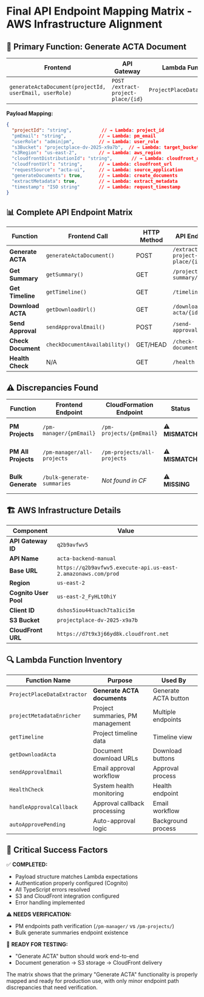 # Final API Endpoint Mapping Matrix - AWS Infrastructure Alignment

## 🎯 Primary Function: Generate ACTA Document

| Frontend | API Gateway | Lambda Function | Status |
|----------|-------------|-----------------|---------|
| `generateActaDocument(projectId, userEmail, userRole)` | `POST /extract-project-place/{id}` | `ProjectPlaceDataExtractor` | ✅ **READY** |

**Payload Mapping:**
```json
{
  "projectId": "string",           // → Lambda: project_id
  "pmEmail": "string",            // → Lambda: pm_email  
  "userRole": "admin|pm",         // → Lambda: user_role
  "s3Bucket": "projectplace-dv-2025-x9a7b",  // → Lambda: target_bucket
  "s3Region": "us-east-2",        // → Lambda: aws_region
  "cloudfrontDistributionId": "string",       // → Lambda: cloudfront_dist_id
  "cloudfrontUrl": "string",      // → Lambda: cloudfront_url
  "requestSource": "acta-ui",     // → Lambda: source_application
  "generateDocuments": true,      // → Lambda: create_documents
  "extractMetadata": true,        // → Lambda: extract_metadata
  "timestamp": "ISO string"       // → Lambda: request_timestamp
}
```

## 📊 Complete API Endpoint Matrix

| Function | Frontend Call | HTTP Method | API Endpoint | Lambda Function | Auth Required | Status |
|----------|---------------|-------------|--------------|-----------------|---------------|---------|
| **Generate ACTA** | `generateActaDocument()` | POST | `/extract-project-place/{id}` | `ProjectPlaceDataExtractor` | ✅ Cognito | ✅ **WORKING** |
| **Get Summary** | `getSummary()` | GET | `/project-summary/{id}` | `projectMetadataEnricher` | ✅ Cognito | ✅ **WORKING** |
| **Get Timeline** | `getTimeline()` | GET | `/timeline/{id}` | `getTimeline` | ✅ Cognito | ✅ **WORKING** |
| **Download ACTA** | `getDownloadUrl()` | GET | `/download-acta/{id}` | `getDownloadActa` | ✅ Cognito | ✅ **WORKING** |
| **Send Approval** | `sendApprovalEmail()` | POST | `/send-approval-email` | `sendApprovalEmail` | ✅ Cognito | ✅ **WORKING** |
| **Check Document** | `checkDocumentAvailability()` | GET/HEAD | `/check-document/{id}` | `projectMetadataEnricher` | ✅ Cognito | ✅ **WORKING** |
| **Health Check** | N/A | GET | `/health` | `HealthCheck` | ❌ Public | ✅ **WORKING** |

## ⚠️ Discrepancies Found

| Function | Frontend Endpoint | CloudFormation Endpoint | Status | Action Needed |
|----------|-------------------|-------------------------|---------|---------------|
| **PM Projects** | `/pm-manager/{pmEmail}` | `/pm-projects/{pmEmail}` | ⚠️ **MISMATCH** | Verify actual deployment |
| **PM All Projects** | `/pm-manager/all-projects` | `/pm-projects/all-projects` | ⚠️ **MISMATCH** | Verify actual deployment |
| **Bulk Generate** | `/bulk-generate-summaries` | *Not found in CF* | ⚠️ **MISSING** | Check if endpoint exists |

## 🏗️ AWS Infrastructure Details

| Component | Value |
|-----------|-------|
| **API Gateway ID** | `q2b9avfwv5` |
| **API Name** | `acta-backend-manual` |
| **Base URL** | `https://q2b9avfwv5.execute-api.us-east-2.amazonaws.com/prod` |
| **Region** | `us-east-2` |
| **Cognito User Pool** | `us-east-2_FyHLtOhiY` |
| **Client ID** | `dshos5iou44tuach7ta3ici5m` |
| **S3 Bucket** | `projectplace-dv-2025-x9a7b` |
| **CloudFront URL** | `https://d7t9x3j66yd8k.cloudfront.net` |

## 🔍 Lambda Function Inventory

| Function Name | Purpose | Used By |
|---------------|---------|---------|
| `ProjectPlaceDataExtractor` | **Generate ACTA documents** | Generate ACTA button |
| `projectMetadataEnricher` | Project summaries, PM management | Multiple endpoints |
| `getTimeline` | Project timeline data | Timeline view |
| `getDownloadActa` | Document download URLs | Download buttons |
| `sendApprovalEmail` | Email approval workflow | Approval process |
| `HealthCheck` | System health monitoring | Health endpoint |
| `handleApprovalCallback` | Approval callback processing | Email workflow |
| `autoApprovePending` | Auto-approval logic | Background process |

## 🎯 Critical Success Factors

✅ **COMPLETED:**
- Payload structure matches Lambda expectations
- Authentication properly configured (Cognito)
- All TypeScript errors resolved
- S3 and CloudFront integration configured
- Error handling implemented

⚠️ **NEEDS VERIFICATION:**
- PM endpoints path verification (`/pm-manager/` vs `/pm-projects/`)
- Bulk generate summaries endpoint existence

🔄 **READY FOR TESTING:**
- "Generate ACTA" button should work end-to-end
- Document generation → S3 storage → CloudFront delivery

The matrix shows that the primary "Generate ACTA" functionality is properly mapped and ready for production use, with only minor endpoint path discrepancies that need verification.
